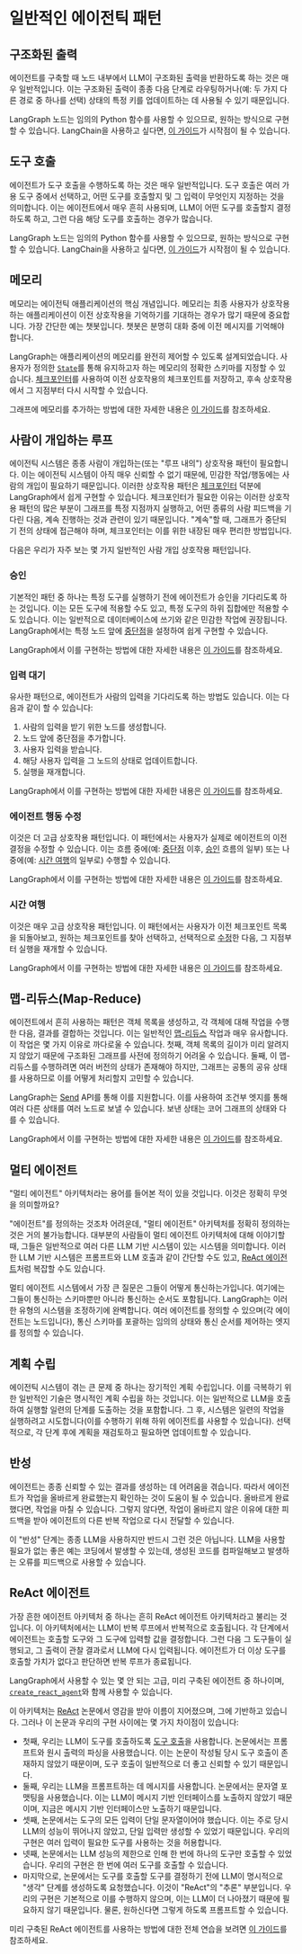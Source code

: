 # 일반적인 에이전틱 패턴

## 구조화된 출력

에이전트를 구축할 때 노드 내부에서 LLM이 구조화된 출력을 반환하도록 하는 것은 매우 일반적입니다. 이는 구조화된 출력이 종종 다음 단계로 라우팅하거나(예: 두 가지 다른 경로 중 하나를 선택) 상태의 특정 키를 업데이트하는 데 사용될 수 있기 때문입니다.

LangGraph 노드는 임의의 Python 함수를 사용할 수 있으므로, 원하는 방식으로 구현할 수 있습니다. LangChain을 사용하고 싶다면, [이 가이드](https://python.langchain.com/v0.2/docs/how_to/structured_output/)가 시작점이 될 수 있습니다.

## 도구 호출

에이전트가 도구 호출을 수행하도록 하는 것은 매우 일반적입니다. 도구 호출은 여러 가용 도구 중에서 선택하고, 어떤 도구를 호출할지 및 그 입력이 무엇인지 지정하는 것을 의미합니다. 이는 에이전트에서 매우 흔히 사용되며, LLM이 어떤 도구를 호출할지 결정하도록 하고, 그런 다음 해당 도구를 호출하는 경우가 많습니다.

LangGraph 노드는 임의의 Python 함수를 사용할 수 있으므로, 원하는 방식으로 구현할 수 있습니다. LangChain을 사용하고 싶다면, [이 가이드](https://python.langchain.com/v0.2/docs/how_to/tool_calling/)가 시작점이 될 수 있습니다.

## 메모리

메모리는 에이전틱 애플리케이션의 핵심 개념입니다. 메모리는 최종 사용자가 상호작용하는 애플리케이션이 이전 상호작용을 기억하기를 기대하는 경우가 많기 때문에 중요합니다. 가장 간단한 예는 챗봇입니다. 챗봇은 분명히 대화 중에 이전 메시지를 기억해야 합니다.

LangGraph는 애플리케이션의 메모리를 완전히 제어할 수 있도록 설계되었습니다. 사용자가 정의한 [`State`](./low_level.md#state)를 통해 유지하고자 하는 메모리의 정확한 스키마를 지정할 수 있습니다. [체크포인터](./low_level.md#checkpointer)를 사용하여 이전 상호작용의 체크포인트를 저장하고, 후속 상호작용에서 그 지점부터 다시 시작할 수 있습니다.

그래프에 메모리를 추가하는 방법에 대한 자세한 내용은 [이 가이드](../how-tos/persistence.ipynb)를 참조하세요.

## 사람이 개입하는 루프

에이전틱 시스템은 종종 사람이 개입하는(또는 "루프 내의") 상호작용 패턴이 필요합니다. 이는 에이전틱 시스템이 아직 매우 신뢰할 수 없기 때문에, 민감한 작업/행동에는 사람의 개입이 필요하기 때문입니다. 이러한 상호작용 패턴은 [체크포인터](./low_level.md#checkpointer) 덕분에 LangGraph에서 쉽게 구현할 수 있습니다. 체크포인터가 필요한 이유는 이러한 상호작용 패턴의 많은 부분이 그래프를 특정 지점까지 실행하고, 어떤 종류의 사람 피드백을 기다린 다음, 계속 진행하는 것과 관련이 있기 때문입니다. "계속"할 때, 그래프가 중단되기 전의 상태에 접근해야 하며, 체크포인터는 이를 위한 내장된 매우 편리한 방법입니다.

다음은 우리가 자주 보는 몇 가지 일반적인 사람 개입 상호작용 패턴입니다.

### 승인

기본적인 패턴 중 하나는 특정 도구를 실행하기 전에 에이전트가 승인을 기다리도록 하는 것입니다. 이는 모든 도구에 적용할 수도 있고, 특정 도구의 하위 집합에만 적용할 수도 있습니다. 이는 일반적으로 데이터베이스에 쓰기와 같은 민감한 작업에 권장됩니다. LangGraph에서는 특정 노드 앞에 [중단점](./low_level.md#breakpoints)을 설정하여 쉽게 구현할 수 있습니다.

LangGraph에서 이를 구현하는 방법에 대한 자세한 내용은 [이 가이드](../how-tos/human_in_the_loop/breakpoints.ipynb)를 참조하세요.

### 입력 대기

유사한 패턴으로, 에이전트가 사람의 입력을 기다리도록 하는 방법도 있습니다. 이는 다음과 같이 할 수 있습니다:

1. 사람의 입력을 받기 위한 노드를 생성합니다.
2. 노드 앞에 중단점을 추가합니다.
3. 사용자 입력을 받습니다.
4. 해당 사용자 입력을 그 노드의 상태로 업데이트합니다.
5. 실행을 재개합니다.

LangGraph에서 이를 구현하는 방법에 대한 자세한 내용은 [이 가이드](../how-tos/human_in_the_loop/wait-user-input.ipynb)를 참조하세요.

### 에이전트 행동 수정

이것은 더 고급 상호작용 패턴입니다. 이 패턴에서는 사용자가 실제로 에이전트의 이전 결정을 수정할 수 있습니다. 이는 흐름 중에(예: [중단점](./low_level.md#breakpoints) 이후, [승인](#approval) 흐름의 일부) 또는 나중에(예: [시간 여행](#time-travel)의 일부로) 수행할 수 있습니다.

LangGraph에서 이를 구현하는 방법에 대한 자세한 내용은 [이 가이드](../how-tos/human_in_the_loop/edit-graph-state.ipynb)를 참조하세요.

### 시간 여행

이것은 매우 고급 상호작용 패턴입니다. 이 패턴에서는 사용자가 이전 체크포인트 목록을 되돌아보고, 원하는 체크포인트를 찾아 선택하고, 선택적으로 [수정](#edit-agent-actions)한 다음, 그 지점부터 실행을 재개할 수 있습니다.

LangGraph에서 이를 구현하는 방법에 대한 자세한 내용은 [이 가이드](../how-tos/human_in_the_loop/time-travel.ipynb)를 참조하세요.

## 맵-리듀스(Map-Reduce)

에이전트에서 흔히 사용하는 패턴은 객체 목록을 생성하고, 각 객체에 대해 작업을 수행한 다음, 결과를 결합하는 것입니다. 이는 일반적인 [맵-리듀스](https://en.wikipedia.org/wiki/MapReduce) 작업과 매우 유사합니다. 이 작업은 몇 가지 이유로 까다로울 수 있습니다. 첫째, 객체 목록의 길이가 미리 알려지지 않았기 때문에 구조화된 그래프를 사전에 정의하기 어려울 수 있습니다. 둘째, 이 맵-리듀스를 수행하려면 여러 버전의 상태가 존재해야 하지만, 그래프는 공통의 공유 상태를 사용하므로 이를 어떻게 처리할지 고민할 수 있습니다.

LangGraph는 [Send](./low_level.md#send) API를 통해 이를 지원합니다. 이를 사용하여 조건부 엣지를 통해 여러 다른 상태를 여러 노드로 보낼 수 있습니다. 보낸 상태는 코어 그래프의 상태와 다를 수 있습니다.

LangGraph에서 이를 구현하는 방법에 대한 자세한 내용은 [이 가이드](../how-tos/map-reduce.ipynb)를 참조하세요.

## 멀티 에이전트

"멀티 에이전트" 아키텍처라는 용어를 들어본 적이 있을 것입니다. 이것은 정확히 무엇을 의미할까요?

"에이전트"를 정의하는 것조차 어려운데, "멀티 에이전트" 아키텍처를 정확히 정의하는 것은 거의 불가능합니다. 대부분의 사람들이 멀티 에이전트 아키텍처에 대해 이야기할 때, 그들은 일반적으로 여러 다른 LLM 기반 시스템이 있는 시스템을 의미합니다. 이러한 LLM 기반 시스템은 프롬프트와 LLM 호출과 같이 간단할 수도 있고, [ReAct 에이전트](#react-agent)처럼 복잡할 수도 있습니다.

멀티 에이전트 시스템에서 가장 큰 질문은 그들이 어떻게 통신하는가입니다. 여기에는 그들이 통신하는 스키마뿐만 아니라 통신하는 순서도 포함됩니다. LangGraph는 이러한 유형의 시스템을 조정하기에 완벽합니다. 여러 에이전트를 정의할 수 있으며(각 에이전트는 노드입니다), 통신 스키마를 포괄하는 임의의 상태와 통신 순서를 제어하는 엣지를 정의할 수 있습니다.

## 계획 수립

에이전틱 시스템이 겪는 큰 문제 중 하나는 장기적인 계획 수립입니다. 이를 극복하기 위한 일반적인 기술은 명시적인 계획 수립을 하는 것입니다. 이는 일반적으로 LLM을 호출하여 실행할 일련의 단계를 도출하는 것을 포함합니다. 그 후, 시스템은 일련의 작업을 실행하려고 시도합니다(이를 수행하기 위해 하위 에이전트를 사용할 수 있습니다). 선택적으로, 각 단계 후에 계획을 재검토하고 필요하면 업데이트할 수 있습니다.

## 반성

에이전트는 종종 신뢰할 수 있는 결과를 생성하는 데 어려움을 겪습니다. 따라서 에이전트가 작업을 올바르게 완료했는지 확인하는 것이 도움이 될 수 있습니다. 올바르게 완료했다면, 작업을 마칠 수 있습니다. 그렇지 않다면, 작업이 올바르지 않은 이유에 대한 피드백을 받아 에이전트의 다른 반복 작업으로 다시 전달할 수 있습니다.

이 "반성" 단계는 종종 LLM을 사용하지만 반드시 그런 것은 아닙니다. LLM을 사용할 필요가 없는 좋은 예는 코딩에서 발생할 수 있는데, 생성된 코드를 컴파일해보고 발생하는 오류를 피드백으로 사용할 수 있습니다.

## ReAct 에이전트

가장 흔한 에이전트 아키텍처 중 하나는 흔히 ReAct 에이전트 아키텍처라고 불리는 것입니다. 이 아키텍처에서는 LLM이 반복 루프에서 반복적으로 호출됩니다. 각 단계에서 에이전트는 호출할 도구와 그 도구에 입력할 값을 결정합니다. 그런 다음 그 도구들이 실행되고, 그 출력이 관찰 결과로서 LLM에 다시 입력됩니다. 에이전트가 더 이상 도구를 호출할 가치가 없다고 판단하면 반복 루프가 종료됩니다.

LangGraph에서 사용할 수 있는 몇 안 되는 고급, 미리 구축된 에이전트 중 하나이며, [`create_react_agent`](../reference/prebuilt.md#create_react_agent)와 함께 사용할 수 있습니다.

이 아키텍처는 [ReAct](https://arxiv.org/abs/2210.03629) 논문에서 영감을 받아 이름이 지어졌으며, 그에 기반하고 있습니다. 그러나 이 논문과 우리의 구현 사이에는 몇 가지 차이점이 있습니다:

- 첫째, 우리는 LLM이 도구를 호출하도록 [도구 호출](#tool-calling)을 사용합니다. 논문에서는 프롬프트와 원시 출력의 파싱을 사용했습니다. 이는 논문이 작성될 당시 도구 호출이 존재하지 않았기 때문이며, 도구 호출이 일반적으로 더 좋고 신뢰할 수 있기 때문입니다.
- 둘째, 우리는 LLM을 프롬프트하는 데 메시지를 사용합니다. 논문에서는 문자열 포맷팅을 사용했습니다. 이는 LLM이 메시지 기반 인터페이스를 노출하지 않았기 때문이며, 지금은 메시지 기반 인터페이스만 노출하기 때문입니다.
- 셋째, 논문에서는 도구의 모든 입력이 단일 문자열이어야 했습니다. 이는 주로 당시 LLM의 성능이 뛰어나지 않았고, 단일 입력만 생성할 수 있었기 때문입니다. 우리의 구현은 여러 입력이 필요한 도구를 사용하는 것을 허용합니다.
- 넷째, 논문에서는 LLM 성능의 제한으로 인해 한 번에 하나의 도구만 호출할 수 있었습니다. 우리의 구현은 한 번에 여러 도구를 호출할 수 있습니다.
- 마지막으로, 논문에서는 도구를 호출할 도구를 결정하기 전에 LLM이 명시적으로 "생각" 단계를 생성하도록 요청했습니다. 이것이 "ReAct"의 "추론" 부분입니다. 우리의 구현은 기본적으로 이를 수행하지 않으며, 이는 LLM이 더 나아졌기 때문에 필요하지 않기 때문입니다. 물론, 원하신다면 그렇게 하도록 프롬프트할 수 있습니다.

미리 구축된 ReAct 에이전트를 사용하는 방법에 대한 전체 연습을 보려면 [이 가이드](../how-tos/human_in_the_loop/time-travel.ipynb)를 참조하세요.
